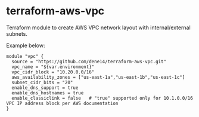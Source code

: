 # terraform-aws-vpc
Terraform module to create AWS VPC network layout with internal/external subnets.

Example below:
```
module "vpc" {
  source = "https://github.com/dene14/terraform-aws-vpc.git"
  vpc_name = "${var.environment}"
  vpc_cidr_block = "10.20.0.0/16"
  aws_availability_zones = ["us-east-1a","us-east-1b","us-east-1c"]
  subnet_cidr_bits = "20"
  enable_dns_support = true
  enable_dns_hostnames = true
  enable_classiclink = false   # "true" supported only for 10.1.0.0/16 VPC IP address block per AWS documentation
}
```
